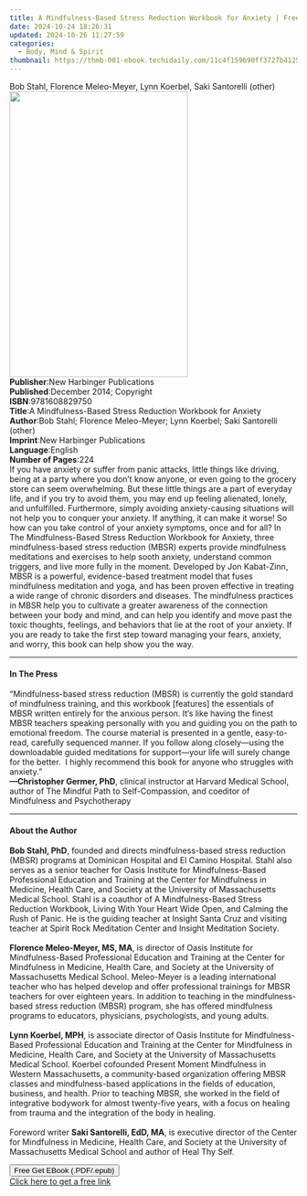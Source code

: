 ```yaml
---
title: A Mindfulness-Based Stress Reduction Workbook for Anxiety | Free Book
date: 2024-10-24 18:26:31
updated: 2024-10-26 11:27:59
categories:
  - Body, Mind & Spirit
thumbnail: https://thmb-001-ebook.techidaily.com/11c4f159690ff3727b412537de5edfcac1ba6b31156e9768252d02df1e2bd0aa.jpg
---
```

<main id="book-container">
  <div class="flex flex-col">
    <div class="book-brief flex-1 py-6 px-4 sm:p-6 md:py-10 md:px-8">
      <!-- brief-->
      <div class="book-brief-main">
        Bob Stahl, Florence Meleo-Meyer, Lynn Koerbel, Saki Santorelli (other)
      </div>
    </div>
    <div
      class="book-meta-info flex-1 grid gap-4 col-start-1 col-end-3 row-start-1 sm:mb-6 sm:grid-cols-4 lg:gap-6 lg:col-start-2 lg:row-end-6 lg:row-span-6 lg:mb-0"
    >
      <div
        class="book-meta-info-left place-content-center mt-4 p-4 text-sm leading-6 col-start-2 col-span-2 dark:text-slate-400"
      >
        <img
          class="w-full h-500 object-cover rounded-lg sm:h-255 sm:col-span-2 lg:col-span-full"
          src="https://img-001-ebook.techidaily.com/68c8c759aa9eee33cb1c6fbdf4fffeca16dd080340e9a2b2a2a8caa4b6367992.jpg"
          alt=""
          width="312"
          height="500"
        />
      </div>
      <div
        class="book-meta-info-right mt-2 col-start-1 row-start-2 col-span-3 self-center"
      >
        <!-- meta data  -->
        <div class="flex flex-col px-4 md:px-8">
          <div class="flex-1">
            <strong>Publisher</strong>:<span class="px-2"
              >New Harbinger Publications</span
            >
          </div>
          <div class="flex-1">
            <strong>Published</strong>:<span class="px-2"
              >December 2014; Copyright</span
            >
          </div>
          <div class="flex-1">
            <strong>ISBN</strong>:<span class="px-2">9781608829750</span>
          </div>
          <div class="flex-1">
            <strong>Title</strong>:<span class="px-2"
              >A Mindfulness-Based Stress Reduction Workbook for Anxiety</span
            >
          </div>
          <div class="flex-1">
            <strong>Author</strong>:<span class="px-2"
              >Bob Stahl; Florence Meleo-Meyer; Lynn Koerbel; Saki Santorelli
              (other)</span
            >
          </div>
          <div class="flex-1">
            <strong>Imprint</strong>:<span class="px-2"
              >New Harbinger Publications</span
            >
          </div>
          <div class="flex-1">
            <strong>Language</strong>:<span class="px-2">English</span>
          </div>
          <div class="flex-1">
            <strong>Number of Pages</strong>:<span class="px-2">224</span>
          </div>
        </div>
      </div>
    </div>
    <div class="book-description flex-1 py-6 px-4 sm:p-6 md:py-10 md:px-8">
      <div class="book-description-main">
        <div accordion-content="" id="description">
          If you have anxiety or suffer from panic attacks, little things like
          driving, being at a party where you don’t know anyone, or even going
          to the grocery store can seem overwhelming. But these little things
          are a part of everyday life, and if you try to avoid them, you may end
          up feeling alienated, lonely, and unfulfilled. Furthermore, simply
          avoiding anxiety-causing situations will not help you to conquer your
          anxiety. If anything, it can make it worse! So how can you take
          control of your anxiety symptoms, once and for all?&nbsp;In The
          Mindfulness-Based Stress Reduction Workbook for Anxiety, three
          mindfulness-based stress reduction (MBSR) experts provide mindfulness
          meditations and exercises to help sooth anxiety, understand common
          triggers, and live more fully in the moment. Developed by Jon
          Kabat-Zinn, MBSR is a powerful, evidence-based treatment model that
          fuses mindfulness meditation and yoga, and has been proven effective
          in treating a wide range of chronic disorders and diseases. The
          mindfulness practices in MBSR help you to cultivate a greater
          awareness of the connection between your body and mind, and can help
          you identify and move past the toxic thoughts, feelings, and behaviors
          that lie at the root of your anxiety.&nbsp;If you are ready to take
          the first step toward managing your fears, anxiety, and worry, this
          book can help show you the way.
        </div>
        <div class="accordion-fader"></div>
      </div>
    </div>
    <div class="book-excerpts flex-1 py-6 px-4 sm:p-6 md:py-10 md:px-8">
      <!-- excerpts-->
      <div class="book-excerpts-main">
        <hr />
        <h4 class="placeholder placeholder-heading">
          <span>In The Press</span>
        </h4>
        <p>
          “Mindfulness-based stress reduction (MBSR) is currently the gold
          standard of mindfulness training, and this workbook [features] the
          essentials of MBSR written entirely for the anxious person. It’s like
          having the finest MBSR teachers speaking personally with you and
          guiding you on the path to emotional freedom.&nbsp;The course material
          is presented in a gentle, easy-to-read, carefully sequenced manner. If
          you follow along closely—using the downloadable guided meditations for
          support—your life will surely change for the better.&nbsp; I highly
          recommend this book for anyone who struggles with anxiety.”<br /><strong
            >—Christopher Germer, PhD</strong
          >, clinical instructor at Harvard Medical School, author of&nbsp;The
          Mindful Path to Self-Compassion,&nbsp;and coeditor of Mindfulness and
          Psychotherapy<br />
        </p>
      </div>
    </div>
    <div class="book-about-author flex-1 py-6 px-4 sm:p-6 md:py-10 md:px-8">
      <!-- about author-->
      <div class="book-main-author-main">
        <hr />
        <h4 class="placeholder placeholder-heading">
          <span>About the Author</span>
        </h4>
        <p>
          <strong>Bob Stahl, PhD</strong>, founded and directs mindfulness-based
          stress reduction (MBSR) programs at Dominican Hospital and El Camino
          Hospital. Stahl also serves as a senior teacher for Oasis Institute
          for Mindfulness-Based Professional Education and Training at the
          Center for Mindfulness in Medicine, Health Care, and Society at the
          University of Massachusetts Medical School. Stahl is a coauthor of A
          Mindfulness-Based Stress Reduction Workbook, Living With Your Heart
          Wide Open, and Calming the Rush of Panic. He is the guiding teacher at
          Insight Santa Cruz and visiting teacher at Spirit Rock Meditation
          Center and Insight Meditation Society.<br />&nbsp;<br /><strong
            >Florence Meleo-Meyer, MS, MA</strong
          >, is director of Oasis Institute for Mindfulness-Based Professional
          Education and Training at the Center for Mindfulness in Medicine,
          Health Care, and Society at the University of Massachusetts Medical
          School.&nbsp;Meleo-Meyer is a leading international teacher who has
          helped develop and offer professional trainings for MBSR teachers for
          over eighteen years. In addition to teaching in the mindfulness-based
          stress reduction (MBSR) program, she has offered mindfulness programs
          to educators, physicians, psychologists, and young adults.<br />&nbsp;<br /><strong
            >Lynn Koerbel, MPH</strong
          >, is associate director of&nbsp;Oasis Institute for Mindfulness-Based
          Professional Education and Training at the Center for Mindfulness in
          Medicine, Health Care, and Society at the University of Massachusetts
          Medical School. Koerbel cofounded Present Moment Mindfulness in
          Western Massachusetts, a community-based organization offering MBSR
          classes and mindfulness-based applications in the fields of education,
          business, and health. Prior to teaching MBSR, she worked in the field
          of integrative bodywork for almost twenty-five years, with a focus on
          healing from trauma and the integration of the body in healing.<br /><br />Foreword
          writer <strong>Saki Santorelli, EdD, MA</strong>, is executive
          director of the Center for Mindfulness in Medicine, Health Care, and
          Society at the University of Massachusetts Medical School and author
          of Heal Thy Self.
        </p>
      </div>
    </div>
    <div class="book-free-get flex-1 py-6 px-4 sm:p-6 md:py-10 md:px-8">
      <button
        id="btn-free-get"
        class="bg-blue-500 hover:bg-blue-700 text-white font-bold py-2 px-4 rounded"
      >
        Free Get EBook (.PDF/.epub)
      </button>
      <div id="countdown-display" class="px-2 text-lg mt-2"></div>
      <a
        id="free-link"
        class="hidden bg-blue-500 hover:bg-blue-700 text-white font-bold py-2 px-4 rounded"
        href="https://www.ebooks.com/en-us/book/1876041/a-mindfulness-based-stress-reduction-workbook-for-anxiety/bob-stahl/"
        target="_blank"
        >Click here to get a free link</a
      >
    </div>
    <script>
      let countdownTime = 0;
      let countdownInterval = null;
      document
        .getElementById('btn-free-get')
        .addEventListener('click', startCountdown);
      function startCountdown() {
        countdownTime = new Date().getTime() + 60000 * 3;
        countdownInterval = setInterval(updateCountdown, 1000);
        document.getElementById('btn-free-get').disabled = true;
        document
          .getElementById('btn-free-get')
          .classList.add('bg-gray-500', 'cursor-not-allowed');
      }
      function updateCountdown() {
        let currentTime = new Date().getTime();
        let timeLeft = countdownTime - currentTime;
        let secondsLeft = Math.floor(timeLeft / 1000);
        document.getElementById('countdown-display').innerHTML =
          `Remaining time: ${secondsLeft} seconds.`;
        if (secondsLeft <= 0) {
          clearInterval(countdownInterval);
          document.getElementById('btn-free-get').classList.add('hidden');
          document.getElementById('free-link').classList.remove('hidden');
          document.getElementById('countdown-display').innerHTML = '';
        }
      }
    </script>
  </div>
</main>
